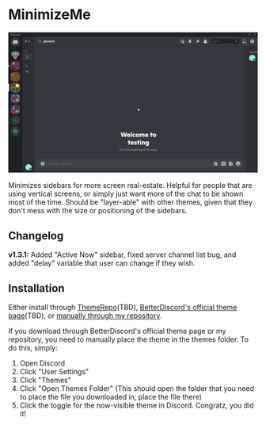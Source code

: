 # MinimizeMe
![](https://github.com/dvcky/BetterDiscord/raw/master/themes/MinimizeMe/MinimizeMe.gif)

Minimizes sidebars for more screen real-estate. Helpful for people that are using vertical screens, or simply just want more of the chat to be shown most of the time. Should be "layer-able" with other themes, given that they don't mess with the size or positioning of the sidebars.

## Changelog
**v1.3.1:** Added "Active Now" sidebar, fixed server channel list bug, and added "delay" variable that user can change if they wish.

## Installation
Either install through [ThemeRepo]()(TBD), [BetterDiscord's official theme page]()(TBD), or [manually through my repository](https://raw.githubusercontent.com/dvcky/BetterDiscord/master/themes/MinimizeMe/MinimizeMe.theme.css).

If you download through BetterDiscord's official theme page or my repository, you need to manually place the theme in the themes folder. To do this, simply:
1. Open Discord
2. Click "User Settings"
3. Click "Themes"
4. Click "Open Themes Folder" (This should open the folder that you need to place the file you downloaded in, place the file there)
5. Click the toggle for the now-visible theme in Discord. Congratz, you did it!
